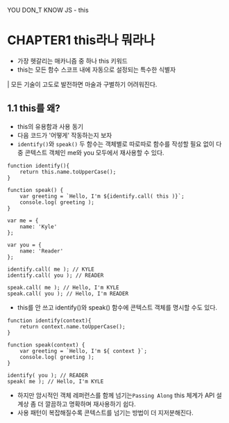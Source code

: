 YOU DON_T KNOW JS - this

# CHAPTER1 this라나 뭐라나

- 가장 헷갈리는 매카니즘 중 하나 this 키워드
- this는 모든 함수 스코프 내에 자동으로 설정되는 특수한 식별자

| 모든 기술이 고도로 발전하면 마술과 구별하기 어려워진다.

## 1.1 this를 왜?

- this의 유용함과 사용 동기
- 다음 코드가 '어떻게' 작동하는지 보자
- `identify()`와 `speak()` 두 함수는 객체별로 따로따로 함수를 작성할 필요 없이 다중 콘텍스트 객체인 me와 you 모두에서 재사용할 수 있다.

```JS
function identify(){
    return this.name.toUpperCase();
}

function speak() {
    var greeting = `Hello, I'm ${identify.call( this )}`;
    console.log( greeting );
}

var me = {
    name: 'Kyle'
};

var you = {
    name: 'Reader'
};

identify.call( me ); // KYLE
identify.call( you ); // READER

speak.call( me ); // Hello, I'm KYLE
speak.call( you ); // Hello, I'm READER
```

- this를 안 쓰고 identify()와 speak() 함수에 콘텍스트 객체를 명시할 수도 있다.

```JS
function identify(context){
    return context.name.toUpperCase();
}

function speak(context) {
    var greeting = `Hello, I'm ${ context }`;
    console.log( greeting );
}

identify( you ); // READER
speak( me ); // Hello, I'm KYLE
```

- 하지만 암시적인 객체 레퍼런스를 함께 넘기는`Passing Along` this 체계가 API 설계상 좀 더 깔끔하고 명확하며 재사용하기 쉽다.
- 사용 패턴이 복잡해질수록 콘텍스트를 넘기는 방법이 더 지저분해진다.
